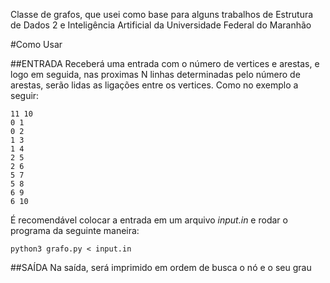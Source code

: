 Classe de grafos, que usei como base para alguns trabalhos de Estrutura de Dados 2 e Inteligência Artificial da Universidade Federal do Maranhão

#Como Usar

##ENTRADA
Receberá uma entrada com o número de vertices e arestas, e logo em seguida, nas proximas N linhas determinadas pelo número de arestas, serão lidas as ligações entre os vertices. Como no exemplo a seguir:
```
11 10
0 1
0 2
1 3
1 4
2 5
2 6
5 7
5 8
6 9
6 10 
```
É recomendável colocar a entrada em um arquivo *input.in* e rodar o programa da seguinte maneira:
```
python3 grafo.py < input.in
```

##SAÍDA
Na saída, será imprimido em ordem de busca o nó e o seu grau

